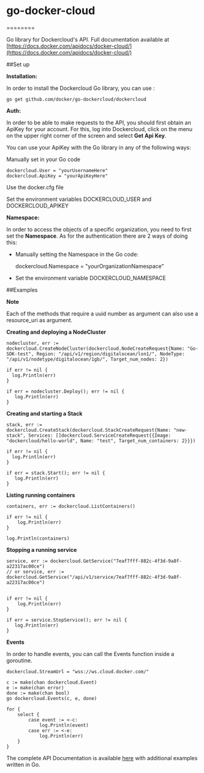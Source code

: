 # go-docker-cloud
========

Go library for Dockercloud's API. Full documentation available at [https://docs.docker.com/apidocs/docker-cloud/](https://docs.docker.com/apidocs/docker-cloud/)

##Set up

**Installation:**

In order to install the Dockercloud Go library, you can use :

	go get github.com/docker/go-dockercloud/dockercloud


**Auth:**

In order to be able to make requests to the API, you should first obtain an ApiKey for your account. For this, log into Dockercloud, click on the menu on the upper right corner of the screen and select **Get Api Key**.

You can use your ApiKey with the Go library in any of the following ways:

Manually set in your Go code

	dockercloud.User = "yourUsernameHere"
	dockercloud.ApiKey = "yourApiKeyHere"

Use the docker.cfg file

Set the environment variables DOCKERCLOUD_USER and DOCKERCLOUD_APIKEY

**Namespace:**

In order to access the objects of a specific organization, you need to first set the **Namespace**. As for the authentication there are 2 ways of doing this:

- Manually setting the Namespace in the Go code:
	
	dockercloud.Namespace = "yourOrganizationNamespace"

- Set the environment variable DOCKERCLOUD_NAMESPACE

##Examples


**Note**

Each of the methods that require a uuid number as argument can also use a resource_uri as argument.

**Creating and deploying a NodeCluster**

```
nodecluster, err := dockercloud.CreateNodeCluster(dockercloud.NodeCreateRequest{Name: "Go-SDK-test", Region: "/api/v1/region/digitalocean/lon1/", NodeType: "/api/v1/nodetype/digitalocean/1gb/", Target_num_nodes: 2})

if err != nil {
  log.Println(err)
}

if err = nodecluster.Deploy(); err != nil {
   log.Println(err)
}
```

**Creating and starting a Stack**

```
stack, err := dockercloud.CreateStack(dockercloud.StackCreateRequest{Name: "new-stack", Services: []dockercloud.ServiceCreateRequest{{Image: "dockercloud/hello-world", Name: "test", Target_num_containers: 2}}})

if err != nil {
  log.Println(err)
}

if err = stack.Start(); err != nil {
   log.Println(err)
}
```

**Listing running containers**

```
containers, err := dockercloud.ListContainers()

if err != nil {
	log.Println(err)
}

log.Println(containers)
```

**Stopping a running service**

```
service, err := dockercloud.GetService("7eaf7fff-882c-4f3d-9a8f-a22317ac00ce")
// or service, err := dockercloud.GetService("/api/v1/service/7eaf7fff-882c-4f3d-9a8f-a22317ac00ce")


if err != nil {
	log.Println(err)
}

if err = service.StopService(); err != nil {
   log.Println(err)
}
```


**Events**

In order to handle events, you can call the Events function inside a goroutine.

```
dockercloud.StreamUrl = "wss://ws.cloud.docker.com/"

c := make(chan dockercloud.Event)
e := make(chan error)
done := make(chan bool)
go dockercloud.Events(c, e, done)

for {
	select {
		case event := <-c:
			log.Println(event)
		case err := <-e:
			log.Println(err)
	}
}
```

The complete API Documentation is available [here](https://docs.docker.com/apidocs/docker-cloud/) with additional examples written in Go.